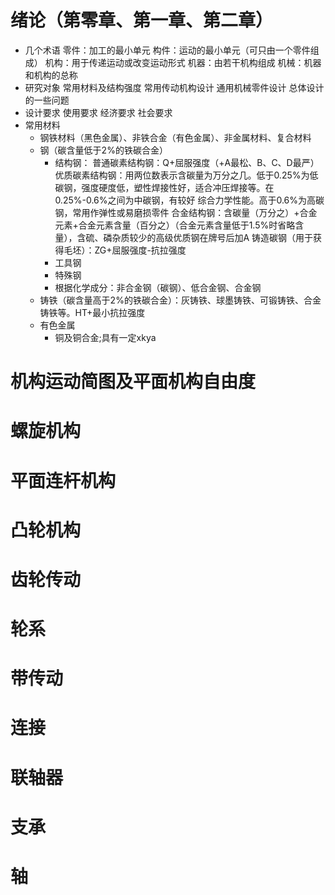 # 绪论（第零章、第一章、第二章）
- 几个术语
	零件：加工的最小单元
	构件：运动的最小单元（可只由一个零件组成）
	机构：用于传递运动或改变运动形式
	机器：由若干机构组成
	机械：机器和机构的总称
- 研究对象
	常用材料及结构强度
	常用传动机构设计
	通用机械零件设计
	总体设计的一些问题
- 设计要求
	使用要求
	经济要求
	社会要求
- 常用材料
	- 钢铁材料（黑色金属）、非铁合金（有色金属）、非金属材料、复合材料
	- 钢（碳含量低于2%的铁碳合金）
		- 结构钢：
			普通碳素结构钢：Q+屈服强度（+A最松、B、C、D最严）
			优质碳素结构钢：用两位数表示含碳量为万分之几。低于0.25%为低碳钢，强度硬度低，塑性焊接性好，适合冲压焊接等。在0.25%-0.6%之间为中碳钢，有较好 综合力学性能。高于0.6%为高碳钢，常用作弹性或易磨损零件
			合金结构钢：含碳量（万分之）+合金元素+合金元素含量（百分之）（合金元素含量低于1.5%时省略含量），含硫、磷杂质较少的高级优质钢在牌号后加A
			铸造碳钢（用于获得毛坯）：ZG+屈服强度-抗拉强度
		- 工具钢
		- 特殊钢
		- 根据化学成分：非合金钢（碳钢）、低合金钢、合金钢
	- 铸铁（碳含量高于2%的铁碳合金）：灰铸铁、球墨铸铁、可锻铸铁、合金铸铁等。HT+最小抗拉强度
	- 有色金属
		- 铜及铜合金;具有一定xkya
# 机构运动简图及平面机构自由度
# 螺旋机构
# 平面连杆机构
# 凸轮机构
# 齿轮传动
# 轮系
# 带传动
# 连接
# 联轴器
# 支承
# 轴